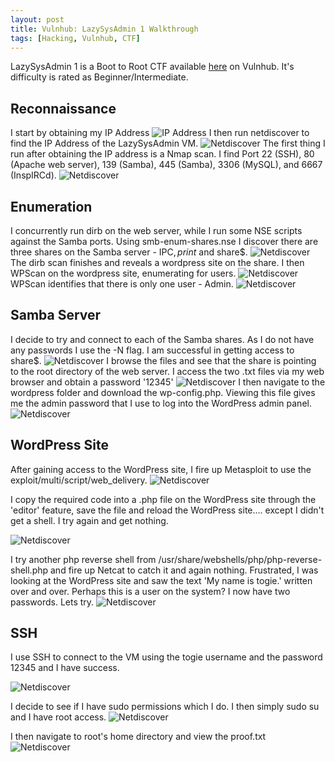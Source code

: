 ```yaml
---
layout: post
title: Vulnhub: LazySysAdmin 1 Walkthrough
tags: [Hacking, Vulnhub, CTF]
---
```


LazySysAdmin 1 is a Boot to Root CTF available [here](https://www.vulnhub.com/entry/lazysysadmin-1,205/) on Vulnhub. It's difficulty is rated as Beginner/Intermediate.

## Reconnaissance 
I start by obtaining my IP Address
![IP Address](/img/LazySysAdmin/ifconfig.png)
I then run netdiscover to find the IP Address of the LazySysAdmin VM.
![Netdiscover](/img/LazySysAdmin/netdiscover.png)
The first thing I run after obtaining the IP address is a Nmap scan. I find Port 22 (SSH), 80 (Apache web server), 139 (Samba), 445 (Samba), 3306 (MySQL), and 6667 (InspIRCd).
![Netdiscover](/img/LazySysAdmin/nmap1.png)

## Enumeration
I concurrently run dirb on the web server, while I run some NSE scripts against the Samba ports. Using smb-enum-shares.nse I discover there are three shares on the Samba server - IPC$, print$ and share$. 
![Netdiscover](/img/LazySysAdmin/nsescan.png)
The dirb scan finishes and reveals a wordpress site on the share. I then WPScan on the wordpress site, enumerating for users.
![Netdiscover](/img/LazySysAdmin/dirb.png)
WPScan identifies that there is only one user - Admin. 
![Netdiscover](/img/LazySysAdmin/wpscan.png)
## Samba Server
I decide to try and connect to each of the Samba shares. As I do not have any passwords I use the -N flag. I am successful in getting access to share$.
![Netdiscover](/img/LazySysAdmin/smbconnect.png)
I browse the files and see that the share is pointing to the root directory of the web server. I access the two .txt files via my web browser and obtain a password '12345' 
![Netdiscover](/img/LazySysAdmin/deets.png)
I then navigate to the wordpress folder and download the wp-config.php. Viewing this file gives me the admin password that I use to log into the WordPress admin panel.
![Netdiscover](/img/LazySysAdmin/wpconfig.png)

## WordPress Site
After gaining access to the WordPress site, I fire up Metasploit to use the exploit/multi/script/web_delivery.
![Netdiscover](/img/LazySysAdmin/metasploit.png)

I copy the required code into a .php file on the WordPress site through the 'editor' feature, save the file and reload the WordPress site.... except I didn't get a shell. I try again and get nothing. 

![Netdiscover](/img/LazySysAdmin/edit_theme.png)

I try another php reverse shell from /usr/share/webshells/php/php-reverse-shell.php and fire up Netcat to catch it and again nothing. Frustrated, I was looking at the WordPress site and saw the text 'My name is togie.' written over and over. Perhaps this is a user on the system? I now have two passwords. Lets try.
![Netdiscover](/img/LazySysAdmin/togie.png)

## SSH
I use SSH to connect to the VM using the togie username and the password 12345 and I have success. 

![Netdiscover](/img/LazySysAdmin/togielogin.png)

I decide to see if I have sudo permissions which I do. I then simply sudo su and I have root access.
![Netdiscover](/img/LazySysAdmin/root.png)

I then navigate to root's home directory and view the proof.txt
![Netdiscover](/img/LazySysAdmin/proof.png)


